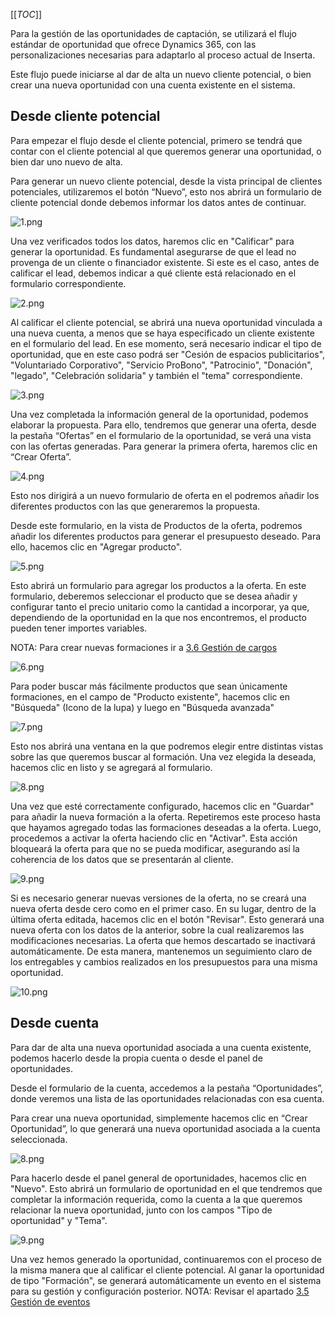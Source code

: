 [[_TOC_]]


Para la gestión de las oportunidades de captación, se utilizará el flujo estándar de oportunidad que ofrece Dynamics 365, con las personalizaciones necesarias para adaptarlo al proceso actual de Inserta.

Este flujo puede iniciarse al dar de alta un nuevo cliente potencial, o bien crear una nueva oportunidad con una cuenta existente en el sistema.

## **Desde cliente potencial**
Para empezar el flujo desde el cliente potencial, primero se tendrá que contar con el cliente potencial al que queremos generar una oportunidad, o bien dar uno nuevo de alta.

Para generar un nuevo cliente potencial, desde la vista principal de clientes potenciales, utilizaremos el botón “Nuevo”, esto nos abrirá un formulario de cliente potencial donde debemos informar los datos antes de continuar.

![1.png](/.attachments/1-091268bb-6890-4c9b-8a08-7492f31d477f.png)

Una vez verificados todos los datos, haremos clic en "Calificar" para generar la oportunidad. Es fundamental asegurarse de que el lead no provenga de un cliente o financiador existente. Si este es el caso, antes de calificar el lead, debemos indicar a qué cliente está relacionado en el formulario correspondiente.

![2.png](/.attachments/2-d0a47773-5a02-4ee4-a700-e8b52ea4698f.png)

Al calificar el cliente potencial, se abrirá una nueva oportunidad vinculada a una nueva cuenta, a menos que se haya especificado un cliente existente en el formulario del lead. En ese momento, será necesario indicar el tipo de oportunidad, que en este caso podrá ser "Cesión de espacios publicitarios", "Voluntariado Corporativo", "Servicio ProBono", "Patrocinio", "Donación", "legado", "Celebración solidaria" y también el "tema" correspondiente.

![3.png](/.attachments/3-65872613-fa7c-4fb9-890b-6ee39204903e.png)

Una vez completada la información general de la oportunidad, podemos elaborar la propuesta. Para ello, tendremos que generar una oferta, desde la pestaña “Ofertas” en el formulario de la oportunidad, se verá una vista con las ofertas generadas. Para generar la primera oferta, haremos clic en “Crear Oferta”.

![4.png](/.attachments/4-8950ee2e-f82f-4442-978e-8da2646adf4b.png)

Esto nos dirigirá a un nuevo formulario de oferta en el podremos añadir los diferentes productos con las que generaremos la propuesta.

Desde este formulario, en la vista de Productos de la oferta, podremos añadir los diferentes productos para generar el presupuesto deseado. Para ello, hacemos clic en "Agregar producto".

![5.png](/.attachments/5-344d228f-4a54-4fec-a7a7-37295fc316f7.png)

Esto abrirá un formulario para agregar los productos a la oferta. En este formulario, deberemos seleccionar el producto que se desea añadir y configurar tanto el precio unitario como la cantidad a incorporar, ya que, dependiendo de la oportunidad en la que nos encontremos, el producto pueden tener importes variables.

NOTA: Para crear nuevas formaciones ir a [3.6 Gestión de cargos](/Página-Principal/3.-Procesos-de-negocio/3.6-Gestión-de-productos)

![6.png](/.attachments/6-54c3847d-8440-422f-bfa2-433b71d3dd94.png)

Para poder buscar más fácilmente productos que sean únicamente formaciones, en el campo de "Producto existente", hacemos clic en "Búsqueda" (Icono de la lupa) y luego en "Búsqueda avanzada"

![7.png](/.attachments/7-a679b604-1cb8-4c3d-a542-1dc0da544b52.png)

Esto nos abrirá una ventana en la que podremos elegir entre distintas vistas sobre las que queremos buscar al formación. Una vez elegida la deseada, hacemos clic en listo y se agregará al formulario.

![8.png](/.attachments/8-79f97f91-e6ec-4be3-999b-b6c45cd57f71.png)

Una vez que esté correctamente configurado, hacemos clic en "Guardar" para añadir la nueva formación a la oferta. Repetiremos este proceso hasta que hayamos agregado todas las formaciones deseadas a la oferta. Luego, procedemos a activar la oferta haciendo clic en "Activar". Esta acción bloqueará la oferta para que no se pueda modificar, asegurando así la coherencia de los datos que se presentarán al cliente.

![9.png](/.attachments/9-68727fc0-1e66-4d2e-a6d2-372fdb0c8279.png)

Si es necesario generar nuevas versiones de la oferta, no se creará una nueva oferta desde cero como en el primer caso. En su lugar, dentro de la última oferta editada, hacemos clic en el botón "Revisar". Esto generará una nueva oferta con los datos de la anterior, sobre la cual realizaremos las modificaciones necesarias. La oferta que hemos descartado se inactivará automáticamente. De esta manera, mantenemos un seguimiento claro de los entregables y cambios realizados en los presupuestos para una misma oportunidad.

![10.png](/.attachments/10-b4256f6d-ad26-4463-ba1a-a4504761c167.png)

## **Desde cuenta**

Para dar de alta una nueva oportunidad asociada a una cuenta existente, podemos hacerlo desde la propia cuenta o desde el panel de oportunidades.

Desde el formulario de la cuenta, accedemos a la pestaña “Oportunidades”, donde veremos una lista de las oportunidades relacionadas con esa cuenta.

Para crear una nueva oportunidad, simplemente hacemos clic en “Crear Oportunidad”, lo que generará una nueva oportunidad asociada a la cuenta seleccionada.

![8.png](/.attachments/8-500abaeb-73a4-401e-989b-46ac201be984.png)

Para hacerlo desde el panel general de oportunidades, hacemos clic en "Nuevo". Esto abrirá un formulario de oportunidad en el que tendremos que completar la información requerida, como la cuenta a la que queremos relacionar la nueva oportunidad, junto con los campos "Tipo de oportunidad" y "Tema".

![9.png](/.attachments/9-0210d476-e09c-42b1-bac2-3f60b95c464c.png)

Una vez hemos generado la oportunidad, continuaremos con el proceso de la misma manera que al calificar el cliente potencial.
Al ganar la oportunidad de tipo "Formación", se generará automáticamente un evento en el sistema para su gestión y configuración posterior.
NOTA: Revisar el apartado [3.5 Gestión de eventos](/Página-Principal/3.-Procesos-de-negocio/3.5-Gestión-de-eventos)